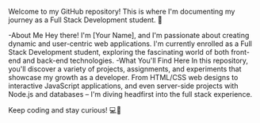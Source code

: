 Welcome to my GitHub repository! This is where I'm documenting my journey as a Full Stack Development student. 🚀

-About Me
    Hey there! I'm [Your Name], and I'm passionate about creating dynamic and user-centric web applications. I'm currently 
    enrolled as a Full Stack Development student, exploring the fascinating world of both front-end and back-end technologies.
-What You'll Find Here
   In this repository, you'll discover a variety of projects, assignments, and experiments that showcase my growth as a 
   developer. From HTML/CSS web designs to interactive JavaScript applications, and even server-side projects with Node.js and 
   databases – I'm diving headfirst into the full stack experience.

   Keep coding and stay curious! 💻🌟
